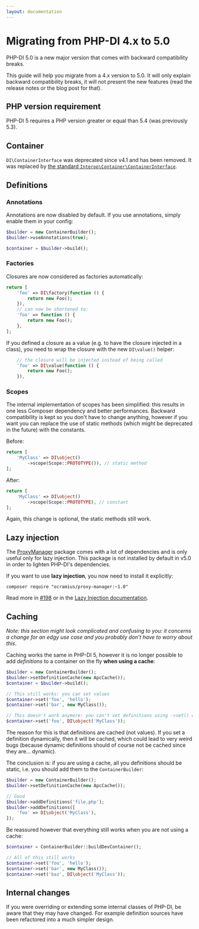 ```yaml
---
layout: documentation
---
```


# Migrating from PHP-DI 4.x to 5.0

PHP-DI 5.0 is a new major version that comes with backward compatibility breaks.

This guide will help you migrate from a 4.x version to 5.0. It will only explain backward compatibility breaks, it will not present the new features (read the release notes or the blog post for that).

## PHP version requirement

PHP-DI 5 requires a PHP version greater or equal than 5.4 (was previously 5.3).

## Container

`DI\ContainerInterface` was deprecated since v4.1 and has been removed. It was replaced by [the standard `Interop\Container\ContainerInterface`](https://github.com/container-interop/container-interop/blob/master/src/Interop/Container/ContainerInterface.php).

## Definitions

### Annotations

Annotations are now disabled by default. If you use annotations, simply enable them in your config:

```php
$builder = new ContainerBuilder();
$builder->useAnnotations(true);

$container = $builder->build();
```

### Factories

Closures are now considered as factories automatically:

```php
return [
    'foo' => DI\factory(function () {
        return new Foo();
    }),
    // can now be shortened to:
    'foo' => function () {
        return new Foo();
    },
];
```

If you defined a closure as a value (e.g. to have the closure injected in a class), you need to wrap the closure with the new `DI\value()` helper:

```php
    // the closure will be injected instead of being called
    'foo' => DI\value(function () {
        return new Foo();
    }),
```

### Scopes

The internal implementation of scopes has been simplified: this results in one less Composer dependency and better performances. Backward compatibility is kept so you don't have to change anything, however if you want you can replace the use of static methods (which might be deprecated in the future) with the constants.

Before:

```php
return [
    'MyClass' => DI\object()
        ->scope(Scope::PROTOTYPE()), // static method
];
```

After:

```php
return [
    'MyClass' => DI\object()
        ->scope(Scope::PROTOTYPE), // constant
];
```

Again, this change is optional, the static methods still work.

## Lazy injection

The [ProxyManager](https://github.com/Ocramius/ProxyManager) package comes with a lot of dependencies and is only useful only for lazy injection. This package is not installed by default in v5.0 in order to lighten PHP-DI's dependencies.

If you want to use **lazy injection**, you now need to install it explicitly:

```
composer require "ocramius/proxy-manager:~1.0"
```

Read more in [#198](https://github.com/mnapoli/PHP-DI/issues/198) or in the [Lazy Injection documentation](../lazy-injection.md).

## Caching

*Note: this section might look complicated and confusing to you: it concerns a change for an edgy use case and you probably don't have to worry about this*.

Caching works the same in PHP-DI 5, however it is no longer possible to add *definitions* to a container on the fly **when using a cache**:

```php
$builder = new ContainerBuilder();
$builder->setDefinitionCache(new ApcCache());
$container = $builder->build();

// This still works: you can set values
$container->set('foo', 'hello');
$container->set('bar', new MyClass());

// This doesn't work anymore: you can't set definitions using ->set() when using a cache
$container->set('foo', DI\object('MyClass'));
```

The reason for this is that definitions are cached (not values). If you set a definition dynamically, then it will be cached, which could lead to very weird bugs (because dynamic definitions should of course not be cached since they are… dynamic).

The conclusion is: if you are using a cache, all you definitions should be static, i.e. you should add them to the `ContainerBuilder`:

```php
$builder = new ContainerBuilder();
$builder->setDefinitionCache(new ApcCache());

// Good
$builder->addDefinitions('file.php');
$builder->addDefinitions([
    'foo' => DI\object('MyClass'),
]);
```

Be reassured however that everything still works when you are not using a cache:

```php
$container = ContainerBuilder::buildDevContainer();

// All of this still works
$container->set('foo', 'hello');
$container->set('bar', new MyClass());
$container->set('baz', DI\object('MyClass'));
```

## Internal changes

If you were overriding or extending some internal classes of PHP-DI, be aware that they may have changed. For example definition sources have been refactored into a much simpler design.
